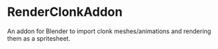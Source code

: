 # RenderClonkAddon
An addon for Blender to import clonk meshes/animations and rendering them as a spritesheet.

